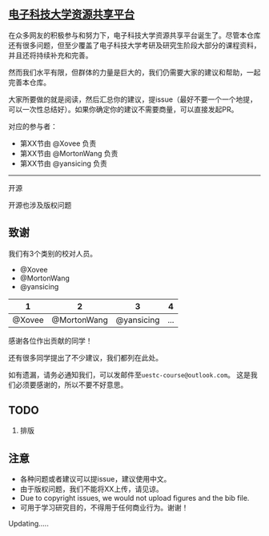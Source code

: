## [电子科技大学资源共享平台](https://github.com/Xovee/uestc-course) 

在众多网友的积极参与和努力下，电子科技大学资源共享平台诞生了。尽管本仓库还有很多问题，但至少覆盖了电子科技大学考研及研究生阶段大部分的课程资料，并且还将持续补充和完善。

然而我们水平有限，但群体的力量是巨大的，我们仍需要大家的建议和帮助，一起完善本仓库。

大家所要做的就是阅读，然后汇总你的建议，提issue（最好不要一个一个地提，可以一次性总结好）。如果你确定你的建议不需要商量，可以直接发起PR。

对应的参与者：
  - 第XX节由 @Xovee 负责
  - 第XX节由 @MortonWang 负责
  - 第XX节由 @yansicing 负责

--------------------

开源

 开源也涉及版权问题

致谢
--------------------

我们有3个类别的校对人员。
  - @Xovee 
  - @MortonWang 
  - @yansicing 


| 1| 2 | 3 | 4 |
| ------------ | ------------ | ------------ | ------------ |
| @Xovee  | @MortonWang | @yansicing | ... |

感谢各位作出贡献的同学！

还有很多同学提出了不少建议，我们都列在此处。

如有遗漏，请务必通知我们，可以发邮件至`uestc-course@outlook.com`。
这是我们必须要感谢的，所以不要不好意思。


TODO
---------

 1. 排版



注意
-----------

 - 各种问题或者建议可以提issue，建议使用中文。 
 - 由于版权问题，我们不能将XX上传，请见谅。
 - Due to copyright issues, we would not upload figures and the bib file.
 - 可用于学习研究目的，不得用于任何商业行为。谢谢！


Updating.....
